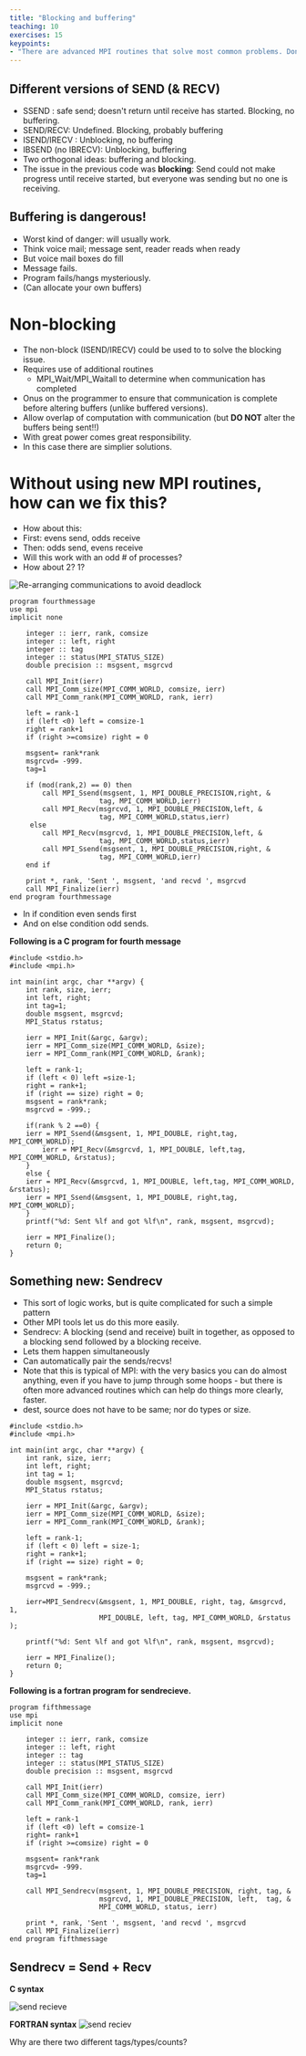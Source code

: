 ```yaml
---
title: "Blocking and buffering"
teaching: 10
exercises: 15
keypoints:
- "There are advanced MPI routines that solve most common problems. Don't reinvent the wheel."
---
```


## Different versions of SEND (& RECV)

- SSEND : safe send; doesn't return until receive has started. Blocking, no buffering.
- SEND/RECV: Undefined. Blocking, probably buffering
- ISEND/IRECV : Unblocking, no buffering
- IBSEND (no IBRECV): Unblocking, buffering
- Two orthogonal ideas: buffering and blocking.
- The issue in the previous code was **blocking**: Send could not make progress until receive started, but everyone was sending but no one is receiving.

## Buffering is dangerous!
- Worst kind of danger: will usually work.
- Think voice mail; message sent, reader reads when ready
- But voice mail boxes do fill
- Message fails.
- Program fails/hangs mysteriously.
- (Can allocate your own buffers)

# Non-blocking
- The non-block (ISEND/IRECV) could be used to to solve the blocking issue.
- Requires use of additional routines
  - MPI_Wait/MPI_Waitall to determine when communication has completed
- Onus on the programmer to ensure that communication is complete before altering buffers (unlike buffered versions).
- Allow overlap of computation with communication (but **DO NOT** alter the buffers being sent!!)
- With great power comes great responsibility.
- In this case there are simplier solutions.  

# Without using new MPI routines, how can we fix this?
- How about this:
- First: evens send, odds receive
- Then: odds send, evens receive
- Will this work with an odd # of processes?
- How about 2? 1?

![Re-arranging communications to avoid deadlock](../fig/sendreciev_1.png)

```
program fourthmessage
use mpi
implicit none

    integer :: ierr, rank, comsize
    integer :: left, right
    integer :: tag
    integer :: status(MPI_STATUS_SIZE)
    double precision :: msgsent, msgrcvd
    
    call MPI_Init(ierr)
    call MPI_Comm_size(MPI_COMM_WORLD, comsize, ierr)
    call MPI_Comm_rank(MPI_COMM_WORLD, rank, ierr)

    left = rank-1
    if (left <0) left = comsize-1
    right = rank+1
    if (right >=comsize) right = 0

    msgsent= rank*rank
    msgrcvd= -999.
    tag=1

    if (mod(rank,2) == 0) then
        call MPI_Ssend(msgsent, 1, MPI_DOUBLE_PRECISION,right, &
                      tag, MPI_COMM_WORLD,ierr)  
        call MPI_Recv(msgrcvd, 1, MPI_DOUBLE_PRECISION,left, &
                      tag, MPI_COMM_WORLD,status,ierr)
     else 
        call MPI_Recv(msgrcvd, 1, MPI_DOUBLE_PRECISION,left, &
                      tag, MPI_COMM_WORLD,status,ierr)	    
        call MPI_Ssend(msgsent, 1, MPI_DOUBLE_PRECISION,right, &
                      tag, MPI_COMM_WORLD,ierr)
    end if
 
    print *, rank, 'Sent ', msgsent, 'and recvd ', msgrcvd
    call MPI_Finalize(ierr)
end program fourthmessage
```

- In if condition even sends first
- And on else condition odd sends.

**Following is a C program for fourth message**
  
```
#include <stdio.h>
#include <mpi.h>

int main(int argc, char **argv) {
    int rank, size, ierr;
    int left, right;
    int tag=1;
    double msgsent, msgrcvd;
    MPI_Status rstatus;

    ierr = MPI_Init(&argc, &argv);
    ierr = MPI_Comm_size(MPI_COMM_WORLD, &size);
    ierr = MPI_Comm_rank(MPI_COMM_WORLD, &rank);

    left = rank-1;
    if (left < 0) left =size-1;
    right = rank+1;
    if (right == size) right = 0;
    msgsent = rank*rank;
    msgrcvd = -999.;

    if(rank % 2 ==0) {
	ierr = MPI_Ssend(&msgsent, 1, MPI_DOUBLE, right,tag, MPI_COMM_WORLD); 
        ierr = MPI_Recv(&msgrcvd, 1, MPI_DOUBLE, left,tag, MPI_COMM_WORLD, &rstatus); 
	}
    else {
	ierr = MPI_Recv(&msgrcvd, 1, MPI_DOUBLE, left,tag, MPI_COMM_WORLD, &rstatus); 
	ierr = MPI_Ssend(&msgsent, 1, MPI_DOUBLE, right,tag, MPI_COMM_WORLD); 
	}
    printf("%d: Sent %lf and got %lf\n", rank, msgsent, msgrcvd);

    ierr = MPI_Finalize();
    return 0;
}
```

## Something new: Sendrecv
- This sort of logic works, but is quite complicated for such a simple pattern
- Other MPI tools let us do this more easily.
- Sendrecv: A blocking (send and receive) built in together, as opposed to a blocking send followed by a blocking receive.
- Lets them happen simultaneously
- Can automatically pair the sends/recvs!
- Note that this is typical of MPI: with the very basics you can do almost anything, even if you have to jump through some hoops - but there is often more advanced routines which can help do things more clearly, faster.
- dest, source does not have to be same; nor do types or size.  

```
#include <stdio.h>
#include <mpi.h>

int main(int argc, char **argv) {
    int rank, size, ierr;
    int left, right;
    int tag = 1;
    double msgsent, msgrcvd;
    MPI_Status rstatus;

    ierr = MPI_Init(&argc, &argv);
    ierr = MPI_Comm_size(MPI_COMM_WORLD, &size);
    ierr = MPI_Comm_rank(MPI_COMM_WORLD, &rank);

    left = rank-1;
    if (left < 0) left = size-1;
    right = rank+1;
    if (right == size) right = 0;

    msgsent = rank*rank;
    msgrcvd = -999.;

    ierr=MPI_Sendrecv(&msgsent, 1, MPI_DOUBLE, right, tag, &msgrcvd, 1,
                      MPI_DOUBLE, left, tag, MPI_COMM_WORLD, &rstatus );
	
    printf("%d: Sent %lf and got %lf\n", rank, msgsent, msgrcvd);

    ierr = MPI_Finalize();
    return 0;
}
```

**Following is a fortran program for sendrecieve.**

```
program fifthmessage
use mpi
implicit none

    integer :: ierr, rank, comsize
    integer :: left, right
    integer :: tag
    integer :: status(MPI_STATUS_SIZE)
    double precision :: msgsent, msgrcvd
    
    call MPI_Init(ierr)
    call MPI_Comm_size(MPI_COMM_WORLD, comsize, ierr)
    call MPI_Comm_rank(MPI_COMM_WORLD, rank, ierr)

    left = rank-1
    if (left <0) left = comsize-1
    right= rank+1
    if (right >=comsize) right = 0

    msgsent= rank*rank
    msgrcvd= -999.
    tag=1
    
    call MPI_Sendrecv(msgsent, 1, MPI_DOUBLE_PRECISION, right, tag, &
                      msgrcvd, 1, MPI_DOUBLE_PRECISION, left,  tag, &
                      MPI_COMM_WORLD, status, ierr)
 
    print *, rank, 'Sent ', msgsent, 'and recvd ', msgrcvd
    call MPI_Finalize(ierr)
end program fifthmessage
```

## Sendrecv = Send + Recv

**C syntax**

![send recieve](../fig/sendrecv_args.png)

**FORTRAN syntax**
![send reciev](../fig/sendrecv_args2.png)

Why are there two different tags/types/counts?

